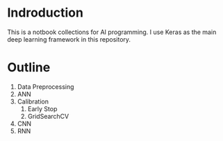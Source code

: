 # Indroduction
This is a notbook collections for AI programming.
I use Keras as the main deep learning framework in this repository.

# Outline
1. Data Preprocessing
2. ANN
3. Calibration
   1. Early Stop
   2. GridSearchCV
4. CNN
5. RNN